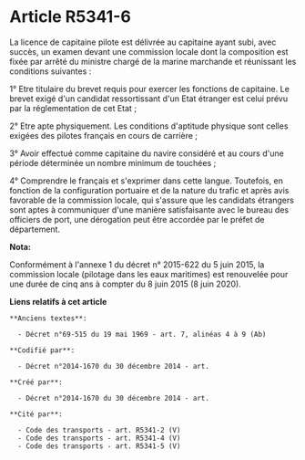 # Article R5341-6

La licence de capitaine pilote est délivrée au capitaine ayant subi, avec succès, un examen devant une commission locale dont
la composition est fixée par arrêté du ministre chargé de la marine marchande et réunissant les conditions suivantes :

1° Etre titulaire du brevet requis pour exercer les fonctions de capitaine. Le brevet exigé d'un candidat ressortissant d'un
Etat étranger est celui prévu par la réglementation de cet Etat ;

2° Etre apte physiquement. Les conditions d'aptitude physique sont celles exigées des pilotes français en cours de carrière ;

3° Avoir effectué comme capitaine du navire considéré et au cours d'une période déterminée un nombre minimum de touchées ;

4° Comprendre le français et s'exprimer dans cette langue. Toutefois, en fonction de la configuration portuaire et de la
nature du trafic et après avis favorable de la commission locale, qui s'assure que les candidats étrangers sont aptes à
communiquer d'une manière satisfaisante avec le bureau des officiers de port, une dérogation peut être accordée par le préfet
de département.

**Nota:**

Conformément à l'annexe 1 du décret n° 2015-622 du 5 juin 2015, la commission locale (pilotage dans les eaux maritimes) est
renouvelée pour une durée de cinq ans à compter du 8 juin 2015 (8 juin 2020).

**Liens relatifs à cet article**

	**Anciens textes**:

	  - Décret n°69-515 du 19 mai 1969 - art. 7, alinéas 4 à 9 (Ab)

	**Codifié par**:

	  - Décret n°2014-1670 du 30 décembre 2014 - art.

	**Créé par**:

	  - Décret n°2014-1670 du 30 décembre 2014 - art.

	**Cité par**:

	  - Code des transports - art. R5341-2 (V)
	  - Code des transports - art. R5341-4 (V)
	  - Code des transports - art. R5341-5 (V)
